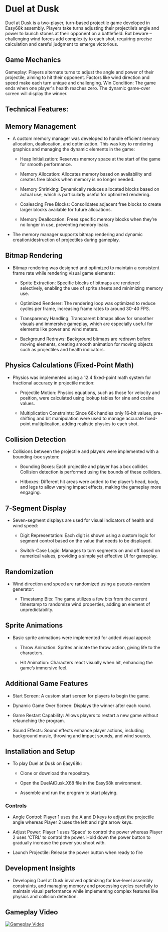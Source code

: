 # Duel at Dusk
Duel at Dusk is a two-player, turn-based projectile game developed in Easy68k assembly. Players take turns adjusting their projectile’s angle and power to launch stones at their opponent on a battlefield. But beware – challenging wind forces add complexity to each shot, requiring precise calculation and careful judgment to emerge victorious.

## Game Mechanics
Gameplay: Players alternate turns to adjust the angle and power of their projectile, aiming to hit their opponent. Factors like wind direction and speed make each turn unique and challenging.
Win Condition: The game ends when one player's health reaches zero. The dynamic game-over screen will display the winner.

## Technical Features:

## Memory Management

- A custom memory manager was developed to handle efficient memory allocation, deallocation, and optimization. This was key to rendering graphics and managing the dynamic elements in the game:

  - Heap Initialization: Reserves memory space at the start of the game for smooth performance.

  - Memory Allocation: Allocates memory based on availability and creates free blocks when memory is no longer needed.

  - Memory Shrinking: Dynamically reduces allocated blocks based on actual use, which is particularly useful for optimized rendering.

  - Coalescing Free Blocks: Consolidates adjacent free blocks to create larger blocks available for future allocations.

  - Memory Deallocation: Frees specific memory blocks when they’re no longer in use, preventing memory leaks.

- The memory manager supports bitmap rendering and dynamic creation/destruction of projectiles during gameplay.

## Bitmap Rendering
- Bitmap rendering was designed and optimized to maintain a consistent frame rate while rendering visual game elements:

  - Sprite Extraction: Specific blocks of bitmaps are rendered selectively, enabling the use of sprite sheets and minimizing memory use.

  - Optimized Renderer: The rendering loop was optimized to reduce cycles per frame, increasing frame rates to around 30-40 FPS.

  - Transparency Handling: Transparent bitmaps allow for smoother visuals and immersive gameplay, which are especially useful for elements like power and wind meters.

  - Background Redraws: Background bitmaps are redrawn before moving elements, creating smooth animation for moving objects such as projectiles and health indicators.

## Physics Calculations (Fixed-Point Math)
- Physics was implemented using a 12.4 fixed-point math system for fractional accuracy in projectile motion:

  - Projectile Motion: Physics equations, such as those for velocity and position, were calculated using lookup tables for sine and cosine values.

  - Multiplication Constraints: Since 68k handles only 16-bit values, pre-shifting and bit manipulation were used to manage accurate fixed-point multiplication, adding realistic physics to each shot.

## Collision Detection
- Collisions between the projectile and players were implemented with a bounding-box system:

  - Bounding Boxes: Each projectile and player has a box collider. Collision detection is performed using the bounds of these colliders.

  - Hitboxes: Different hit areas were added to the player’s head, body, and legs to allow varying impact effects, making the gameplay more engaging.

## 7-Segment Display
- Seven-segment displays are used for visual indicators of health and wind speed:

  - Digit Representation: Each digit is shown using a custom logic for segment control based on the value that needs to be displayed.

  - Switch-Case Logic: Manages to turn segments on and off based on numerical values, providing a simple yet effective UI for gameplay.

## Randomization
- Wind direction and speed are randomized using a pseudo-random generator:

  - Timestamp Bits: The game utilizes a few bits from the current timestamp to randomize wind properties, adding an element of unpredictability.

## Sprite Animations
- Basic sprite animations were implemented for added visual appeal:

  - Throw Animation: Sprites animate the throw action, giving life to the characters.

  - Hit Animation: Characters react visually when hit, enhancing the game’s immersive feel.

## Additional Game Features
- Start Screen: A custom start screen for players to begin the game.

- Dynamic Game Over Screen: Displays the winner after each round.

- Game Restart Capability: Allows players to restart a new game without relaunching the program.

- Sound Effects: Sound effects enhance player actions, including background music, throwing and impact sounds, and wind sounds.

## Installation and Setup
- To play Duel at Dusk on Easy68k:

  - Clone or download the repository.

  - Open the DuelAtDusk.X68 file in the Easy68k environment.

  - Assemble and run the program to start playing.

### Controls
- Angle Control: Player 1 uses the A and D keys to adjust the projectile angle whereas Player 2 uses the left and right arrow keys.

- Adjust Power: Player 1 uses 'Space' to control the power whereas Player 2 uses 'CTRL' to control the power. Hold down the power button to gradually increase the power you shoot with.

- Launch Projectile: Release the power button when ready to fire

## Development Insights
- Developing Duel at Dusk involved optimizing for low-level assembly constraints, and managing memory and processing cycles carefully to maintain visual performance while implementing complex features like physics and collision detection.

## Gameplay Video
[![Gameplay Video](![Player2_Win](https://github.com/user-attachments/assets/1113c516-8c92-4548-8ad6-4cb858e74569))](https://youtu.be/5CJkZYdX34w)
